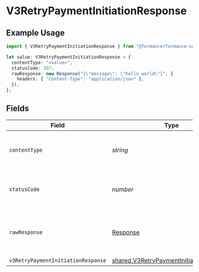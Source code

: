 # V3RetryPaymentInitiationResponse

## Example Usage

```typescript
import { V3RetryPaymentInitiationResponse } from "@formance/formance-sdk/sdk/models/operations";

let value: V3RetryPaymentInitiationResponse = {
  contentType: "<value>",
  statusCode: 307,
  rawResponse: new Response("{\"message\": \"hello world\"}", {
    headers: { "Content-Type": "application/json" },
  }),
};
```

## Fields

| Field                                                                                                     | Type                                                                                                      | Required                                                                                                  | Description                                                                                               |
| --------------------------------------------------------------------------------------------------------- | --------------------------------------------------------------------------------------------------------- | --------------------------------------------------------------------------------------------------------- | --------------------------------------------------------------------------------------------------------- |
| `contentType`                                                                                             | *string*                                                                                                  | :heavy_check_mark:                                                                                        | HTTP response content type for this operation                                                             |
| `statusCode`                                                                                              | *number*                                                                                                  | :heavy_check_mark:                                                                                        | HTTP response status code for this operation                                                              |
| `rawResponse`                                                                                             | [Response](https://developer.mozilla.org/en-US/docs/Web/API/Response)                                     | :heavy_check_mark:                                                                                        | Raw HTTP response; suitable for custom response parsing                                                   |
| `v3RetryPaymentInitiationResponse`                                                                        | [shared.V3RetryPaymentInitiationResponse](../../../sdk/models/shared/v3retrypaymentinitiationresponse.md) | :heavy_minus_sign:                                                                                        | Accepted                                                                                                  |